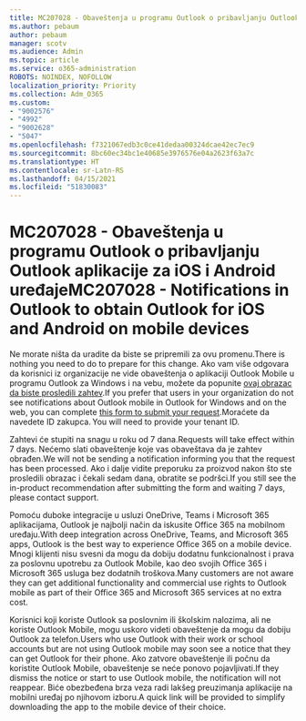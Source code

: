 ```yaml
---
title: MC207028 - Obaveštenja u programu Outlook o pribavljanju Outlook aplikacije za iOS i Android uređaje
ms.author: pebaum
author: pebaum
manager: scotv
ms.audience: Admin
ms.topic: article
ms.service: o365-administration
ROBOTS: NOINDEX, NOFOLLOW
localization_priority: Priority
ms.collection: Adm_O365
ms.custom:
- "9002576"
- "4992"
- "9002628"
- "5047"
ms.openlocfilehash: f7321067edb3c0ce41dedaa00324dcae42ec7ec9
ms.sourcegitcommit: 8bc60ec34bc1e40685e3976576e04a2623f63a7c
ms.translationtype: HT
ms.contentlocale: sr-Latn-RS
ms.lasthandoff: 04/15/2021
ms.locfileid: "51830083"
---
```

# <a name="mc207028---notifications-in-outlook-to-obtain-outlook-for-ios-and-android-on-mobile-devices"></a><span data-ttu-id="03a2d-102">MC207028 - Obaveštenja u programu Outlook o pribavljanju Outlook aplikacije za iOS i Android uređaje</span><span class="sxs-lookup"><span data-stu-id="03a2d-102">MC207028 - Notifications in Outlook to obtain Outlook for iOS and Android on mobile devices</span></span>

<span data-ttu-id="03a2d-103">Ne morate ništa da uradite da biste se pripremili za ovu promenu.</span><span class="sxs-lookup"><span data-stu-id="03a2d-103">There is nothing you need to do to prepare for this change.</span></span> <span data-ttu-id="03a2d-104">Ako vam više odgovara da korisnici iz organizacije ne vide obaveštenja o aplikaciji Outlook Mobile u programu Outlook za Windows i na vebu, možete da popunite [ovaj obrazac da biste prosledili zahtev](https://aka.ms/MC207028).</span><span class="sxs-lookup"><span data-stu-id="03a2d-104">If you prefer that users in your organization do not see notifications about Outlook mobile in Outlook for Windows and on the web, you can complete [this form to submit your request](https://aka.ms/MC207028).</span></span><span data-ttu-id="03a2d-105">Moraćete da navedete ID zakupca.</span><span class="sxs-lookup"><span data-stu-id="03a2d-105"> You will need to provide your tenant ID.</span></span> 

<span data-ttu-id="03a2d-106">Zahtevi će stupiti na snagu u roku od 7 dana.</span><span class="sxs-lookup"><span data-stu-id="03a2d-106">Requests will take effect within 7 days.</span></span> <span data-ttu-id="03a2d-107">Nećemo slati obaveštenje koje vas obaveštava da je zahtev obrađen.</span><span class="sxs-lookup"><span data-stu-id="03a2d-107">We will not be sending a notification informing you that the request has been processed.</span></span> <span data-ttu-id="03a2d-108">Ako i dalje vidite preporuku za proizvod nakon što ste prosledili obrazac i čekali sedam dana, obratite se podršci.</span><span class="sxs-lookup"><span data-stu-id="03a2d-108">If you still see the in-product recommendation after submitting the form and waiting 7 days, please contact support.</span></span>

<span data-ttu-id="03a2d-109">Pomoću duboke integracije u usluzi OneDrive, Teams i Microsoft 365 aplikacijama, Outlook je najbolji način da iskusite Office 365 na mobilnom uređaju.</span><span class="sxs-lookup"><span data-stu-id="03a2d-109">With deep integration across OneDrive, Teams, and Microsoft 365 apps, Outlook is the best way to experience Office 365 on a mobile device.</span></span> <span data-ttu-id="03a2d-110">Mnogi klijenti nisu svesni da mogu da dobiju dodatnu funkcionalnost i prava za poslovnu upotrebu za Outlook Mobile, kao deo svojih Office 365 i Microsoft 365 usluga bez dodatnih troškova.</span><span class="sxs-lookup"><span data-stu-id="03a2d-110">Many customers are not aware they can get additional functionality and commercial use rights to Outlook mobile as part of their Office 365 and Microsoft 365 services at no extra cost.</span></span>

<span data-ttu-id="03a2d-111">Korisnici koji koriste Outlook sa poslovnim ili školskim nalozima, ali ne koriste Outlook Mobile, mogu uskoro videti obaveštenje da mogu da dobiju Outlook za telefon.</span><span class="sxs-lookup"><span data-stu-id="03a2d-111">Users who use Outlook with their work or school accounts but are not using Outlook mobile may soon see a notice that they can get Outlook for their phone.</span></span> <span data-ttu-id="03a2d-112">Ako zatvore obaveštenje ili počnu da koristite Outlook Mobile, obaveštenje se neće ponovo pojavljivati.</span><span class="sxs-lookup"><span data-stu-id="03a2d-112">If they dismiss the notice or start to use Outlook mobile, the notification will not reappear.</span></span> <span data-ttu-id="03a2d-113">Biće obezbeđena brza veza radi lakšeg preuzimanja aplikacije na mobilni uređaj po njihovom izboru.</span><span class="sxs-lookup"><span data-stu-id="03a2d-113">A quick link will be provided to simplify downloading the app to the mobile device of their choice.</span></span>
